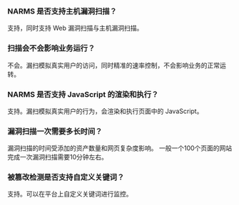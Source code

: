### NARMS 是否支持主机漏洞扫描？
支持，同时支持 Web 漏洞扫描与主机漏洞扫描。
### 扫描会不会影响业务运行？
不会。漏扫模拟真实用户的访问，同时精准的速率控制，不会影响业务的正常运转。
### NARMS 是否支持 JavaScript 的渲染和执行？
支持。漏扫模拟真实用户的行为，会渲染和执行页面中的 JavaScript。
### 漏洞扫描一次需要多长时间？
漏洞扫描的时间受添加的资产数量和网页复杂度影响。
一般一个100个页面的网站完成一次漏洞扫描需要10分钟左右。
### 被篡改检测是否支持自定义关键词？
支持。可以在平台上自定义关键词进行监控。
